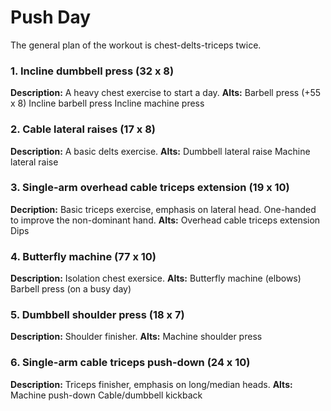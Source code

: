 # Push Day
The general plan of the workout is chest-delts-triceps twice.

### 1. Incline dumbbell press (32 x 8)
**Description:**
A heavy chest exercise to start a day.
**Alts:**
Barbell press (+55 x 8)
Incline barbell press
Incline machine press

### 2. Cable lateral raises (17 x 8)
**Description:**
A basic delts exercise.
**Alts:**
Dumbbell lateral raise
Machine lateral raise

### 3. Single-arm overhead cable triceps extension (19 x 10)
**Decription:**
Basic triceps exercise, emphasis on lateral head.
One-handed to improve the non-dominant hand.
**Alts:**
Overhead cable triceps extension
Dips

### 4. Butterfly machine (77 x 10)
**Description:**
Isolation chest exersice.
**Alts:**
Butterfly machine (elbows)
Barbell press (on a busy day)

### 5. Dumbbell shoulder press (18 x 7)
**Description:**
Shoulder finisher.
**Alts:**
Machine shoulder press

### 6. Single-arm cable triceps push-down (24 x 10)
**Description:**
Triceps finisher, emphasis on long/median heads.
**Alts:**
Machine push-down
Cable/dumbbell kickback
